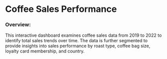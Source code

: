 # Coffee Sales Performance


### Overview:
This interactive dashboard examines coffee sales data from 2019 to 2022 to identify total sales trends over time. The data is further segmented to provide insights into sales performance by roast type, coffee bag size, loyalty card membership, and country.
